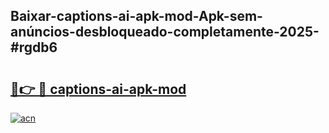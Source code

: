 ## Baixar-captions-ai-apk-mod-Apk-sem-anúncios-desbloqueado-completamente-2025-#rgdb6

# <h2><a href="https://ainizakaria.my?title=captions-ai-apk-mod&ref=22M">🔗👉 🔴 captions-ai-apk-mod</a></h2>

[![acn](https://github.com/user-attachments/assets/0f9c940e-d8b0-45ae-aac7-cd30a18b3e1c)](https://ainizakaria.my?title=captions-ai-apk-mod&ref=22M)

